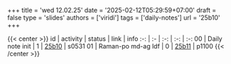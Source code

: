 +++
title = 'wed 12.02.25'
date = '2025-02-12T05:29:59+07:00'
draft = false
type = 'slides'
authors = ['viridi']
tags = ['daily-notes']
url = '25b10'
+++

{{< center >}}
id | activity | status | link | info
:-: | :- | :-: | :-: | :-:
00 | Daily note init     | 1 | [25b10](/rusn/25b10) | s0531
01 | Raman-po md-ag ldf  | 0 | [25b11](/rusn/25b11) | p1100
{{< /center >}}
